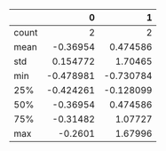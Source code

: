 |       |         0 |         1 |
|:------|----------:|----------:|
| count |  2        |  2        |
| mean  | -0.36954  |  0.474586 |
| std   |  0.154772 |  1.70465  |
| min   | -0.478981 | -0.730784 |
| 25%   | -0.424261 | -0.128099 |
| 50%   | -0.36954  |  0.474586 |
| 75%   | -0.31482  |  1.07727  |
| max   | -0.2601   |  1.67996  |